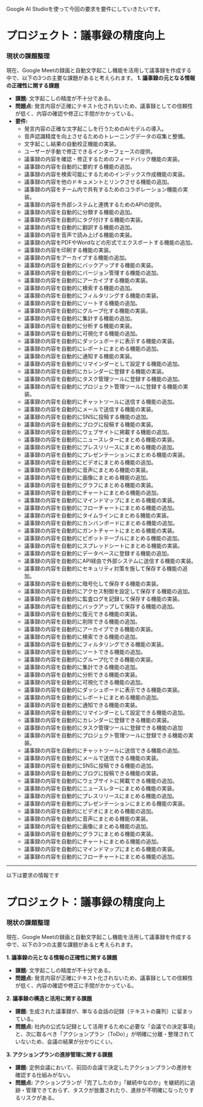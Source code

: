 Google AI Studioを使って今回の要求を要件にしていきたいです。
# プロジェクト：議事録の精度向上
### **現状の課題整理**
現在、Google Meetの録画と自動文字起こし機能を活用して議事録を作成する中で、以下の3つの主要な課題があると考えられます。
**1. 議事録の元となる情報の正確性に関する課題**
* **課題:** 文字起こしの精度が不十分である。
* **問題点:** 発言内容が正確にテキスト化されないため、議事録としての信頼性が低く、内容の確認や修正に手間がかかっている。
* **要件:** 
  * 発言内容の正確な文字起こしを行うためのAIモデルの導入。
  * 音声認識精度を向上させるためのトレーニングデータの収集と整備。
  * 文字起こし結果の自動校正機能の実装。
  * ユーザーが手動で修正できるインターフェースの提供。
  * 議事録の内容を確認・修正するためのフィードバック機能の実装。
  * 議事録の内容を自動的に要約する機能の追加。
  * 議事録の内容を検索可能にするためのインデックス作成機能の実装。
  * 議事録の内容を他のドキュメントとリンクさせる機能の追加。
  * 議事録の内容をチーム内で共有するためのコラボレーション機能の実装。
  * 議事録の内容を外部システムと連携するためのAPIの提供。
  * 議事録の内容を自動的に分類する機能の追加。
  * 議事録の内容を自動的にタグ付けする機能の実装。
  * 議事録の内容を自動的に翻訳する機能の追加。
  * 議事録の内容を音声で読み上げる機能の実装。
  * 議事録の内容をPDFやWordなどの形式でエクスポートする機能の追加。
  * 議事録の内容を印刷する機能の実装。
  * 議事録の内容をアーカイブする機能の追加。
  * 議事録の内容を自動的にバックアップする機能の実装。
  * 議事録の内容を自動的にバージョン管理する機能の追加。
  * 議事録の内容を自動的にアーカイブする機能の実装。
  * 議事録の内容を自動的に検索する機能の追加。
  * 議事録の内容を自動的にフィルタリングする機能の実装。
  * 議事録の内容を自動的にソートする機能の追加。
  * 議事録の内容を自動的にグループ化する機能の実装。
  * 議事録の内容を自動的に集計する機能の追加。
  * 議事録の内容を自動的に分析する機能の実装。
  * 議事録の内容を自動的に可視化する機能の追加。
  * 議事録の内容を自動的にダッシュボードに表示する機能の実装。
  * 議事録の内容を自動的にレポートにまとめる機能の追加。
  * 議事録の内容を自動的に通知する機能の実装。
  * 議事録の内容を自動的にリマインダーとして設定する機能の追加。
  * 議事録の内容を自動的にカレンダーに登録する機能の実装。
  * 議事録の内容を自動的にタスク管理ツールに登録する機能の追加。
  * 議事録の内容を自動的にプロジェクト管理ツールに登録する機能の実装。
  * 議事録の内容を自動的にチャットツールに送信する機能の追加。
  * 議事録の内容を自動的にメールで送信する機能の実装。
  * 議事録の内容を自動的にSNSに投稿する機能の追加。
  * 議事録の内容を自動的にブログに投稿する機能の実装。
  * 議事録の内容を自動的にウェブサイトに掲載する機能の追加。
  * 議事録の内容を自動的にニュースレターにまとめる機能の実装。
  * 議事録の内容を自動的にプレスリリースにまとめる機能の追加。
  * 議事録の内容を自動的にプレゼンテーションにまとめる機能の実装。
  * 議事録の内容を自動的にビデオにまとめる機能の追加。
  * 議事録の内容を自動的に音声にまとめる機能の実装。
  * 議事録の内容を自動的に画像にまとめる機能の追加。
  * 議事録の内容を自動的にグラフにまとめる機能の実装。
  * 議事録の内容を自動的にチャートにまとめる機能の追加。
  * 議事録の内容を自動的にマインドマップにまとめる機能の実装。
  * 議事録の内容を自動的にフローチャートにまとめる機能の追加。
  * 議事録の内容を自動的にタイムラインにまとめる機能の実装。
  * 議事録の内容を自動的にカンバンボードにまとめる機能の追加。
  * 議事録の内容を自動的にガントチャートにまとめる機能の実装。
  * 議事録の内容を自動的にピボットテーブルにまとめる機能の追加。
  * 議事録の内容を自動的にスプレッドシートにまとめる機能の実装。
  * 議事録の内容を自動的にデータベースに登録する機能の追加。
  * 議事録の内容を自動的にAPI経由で外部システムに送信する機能の実装。
  * 議事録の内容を自動的にセキュリティ対策を施して保存する機能の追加。
  * 議事録の内容を自動的に暗号化して保存する機能の実装。
  * 議事録の内容を自動的にアクセス制御を設定して保存する機能の追加。
  * 議事録の内容を自動的に監査ログを記録して保存する機能の実装。
  * 議事録の内容を自動的にバックアップして保存する機能の追加。
  * 議事録の内容を自動的に復元できる機能の実装。
  * 議事録の内容を自動的に削除できる機能の追加。
  * 議事録の内容を自動的にアーカイブできる機能の実装。
  * 議事録の内容を自動的に検索できる機能の追加。
  * 議事録の内容を自動的にフィルタリングできる機能の実装。
  * 議事録の内容を自動的にソートできる機能の追加。
  * 議事録の内容を自動的にグループ化できる機能の実装。
  * 議事録の内容を自動的に集計できる機能の追加。
  * 議事録の内容を自動的に分析できる機能の実装。
  * 議事録の内容を自動的に可視化できる機能の追加。
  * 議事録の内容を自動的にダッシュボードに表示できる機能の実装。
  * 議事録の内容を自動的にレポートにまとめる機能の追加。
  * 議事録の内容を自動的に通知できる機能の実装。
  * 議事録の内容を自動的にリマインダーとして設定できる機能の追加。
  * 議事録の内容を自動的にカレンダーに登録できる機能の実装。
  * 議事録の内容を自動的にタスク管理ツールに登録できる機能の追加
  * 議事録の内容を自動的にプロジェクト管理ツールに登録できる機能の実装。
  * 議事録の内容を自動的にチャットツールに送信できる機能の追加。
  * 議事録の内容を自動的にメールで送信できる機能の実装。
  * 議事録の内容を自動的にSNSに投稿できる機能の追加。
  * 議事録の内容を自動的にブログに投稿できる機能の実装。
  * 議事録の内容を自動的にウェブサイトに掲載できる機能の追加。
  * 議事録の内容を自動的にニュースレターにまとめる機能の実装。
  * 議事録の内容を自動的にプレスリリースにまとめる機能の追加。
  * 議事録の内容を自動的にプレゼンテーションにまとめる機能の実装。
  * 議事録の内容を自動的にビデオにまとめる機能の追加。
  * 議事録の内容を自動的に音声にまとめる機能の実装。
  * 議事録の内容を自動的に画像にまとめる機能の追加。
  * 議事録の内容を自動的にグラフにまとめる機能の実装。
  * 議事録の内容を自動的にチャートにまとめる機能の追加。
  * 議事録の内容を自動的にマインドマップにまとめる機能の実装。
  * 議事録の内容を自動的にフローチャートにまとめる機能の追加。

---

以下は要求の情報です

# プロジェクト：議事録の精度向上

### **現状の課題整理**

現在、Google Meetの録画と自動文字起こし機能を活用して議事録を作成する中で、以下の3つの主要な課題があると考えられます。

**1. 議事録の元となる情報の正確性に関する課題**
* **課題:** 文字起こしの精度が不十分である。
* **問題点:** 発言内容が正確にテキスト化されないため、議事録としての信頼性が低く、内容の確認や修正に手間がかかっている。

**2. 議事録の構造と活用に関する課題**
* **課題:** 生成された議事録が、単なる会話の記録（テキストの羅列）に留まっている。
* **問題点:** 社内の公式な記録として活用するために必要な「会議での決定事項」と、次に取るべき「アクションプラン（ToDo）」が明確に分離・整理されていないため、会議の結果が分かりにくい。

**3. アクションプランの進捗管理に関する課題**
* **課題:** 定例会議において、前回の会議で決定したアクションプランの進捗を確認する仕組みがない。
* **問題点:** アクションプランが「完了したのか」「継続中なのか」を継続的に追跡・管理できておらず、タスクが放置されたり、進捗が不明確になったりするリスクがある。
